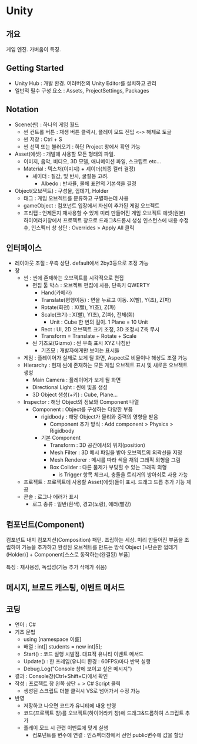 # Unity

## 개요

게임 엔진. 가벼움이 특징.

## Getting Started

- Unity Hub : 개발 환경. 여러버전의 Unity Editor를 설치하고 관리
- 일반적 필수 구성 요소 : Assets, ProjectSettings, Packages

## Notation

- Scene(씬) : 하나의 게임 월드
  - 씬 컨트롤 버튼 : 재생 버튼 클릭시, 플레이 모드 진입 <-> 해제로 토글
  - 씬 저장 : Ctrl + S
  - 씬 선택 또는 불러오기 : 하단 Project 창에서 확인 가능
- Asset(에셋) : 개발에 사용할 모든 형태의 파일.
  - 이미지, 음악, 비디오, 3D 모델, 애니메이션 파일, 스크립트 etc...
  - Material : 텍스처(이미지) + 셰이더(최종 컬러 결정)
    - 셰이더 : 질감, 빛 반사, 굴절등 고려.
      - Albedo : 반사율, 물체 표면의 기본색을 결정
- Object(오브젝트) : 구성물, 껍데기, Holder
  - 태그 : 게임 오브젝트를 분류하고 구별하는데 사용
  - gameObject : 컴포넌트 입장에서 자신이 추가된 게임 오브젝트
  - 프리팹 : 언제든지 재사용할 수 있게 미리 만들어진 게임 오브젝트 에셋(원본)
  하이어라키창에서 프로젝트 창으로 드래그&드롭시 생성
  인스턴스에 내용 수정 후, 인스펙터 창 상단 : Overrides > Apply All 클릭
  
## 인터페이스

- 레이아웃 조절 : 우측 상단. default에서 2by3등으로 조정 가능
- 창
  - 씬 : 씬에 존재하는 오브젝트를 시각적으로 편집
    - 편집 툴 박스 : 오브젝트 편집에 사용, 단축키 QWERTY
      - Hand(카메라)
      - Translate(평행이동) : 면을 누르고 이동. X(빨), Y(초), Z(파)
      - Rotate(회전) : X(빨), Y(초), Z(파)
      - Scale(크기) : X(빨), Y(초), Z(파), 전체(회)
        - Unit : Cube 한 변의 길이. 1 Plane = 10 Unit
      - Rect : UI, 2D 오브젝트 크기 조정, 3D 조정시 Z축 무시
      - Transform = Translate + Rotate + Scale
    - 씬 기즈모(Gizmo) : 씬 우측 표시 XYZ 나침반
      - 기즈모 : 개발자에게만 보이는 표시들
  - 게임 : 플레이어가 실제로 보게 될 화면, Aspect로 비율이나 해상도 조절 가능
  - Hierarchy : 현재 씬에 존재하는 모든 게임 오브젝트 표시 및 새로운 오브젝트 생성
    - Main Camera : 플레이어가 보게 될 화면
    - Directional Light : 씬에 빛을 생성
    - 3D Object 생성(+키) : Cube, Plane...
  - Inspector : 해당 Object의 정보와 Component 나열
    - Component : Object를 구성하는 다양한 부품
      - rigidbody : 해당 Object가 물리와 중력의 영향을 받음
        - Component 추가 방식 : Add component > Physics > Rigidbody
      - 기본 Component
        - Transform : 3D 공간에서의 위치(position)
        - Mesh Filter : 3D 메시 파일을 받아 오브젝트의 외곽선을 지정
        - Mesh Renderer : 메시를 따라 색을 채워 그래픽 외형을 그림
        - Box Colider : 다른 물제가 부딪힐 수 있는 그래픽 외형
          - is Trigger 항목 체크시, 충돌을 트리거의 방아쇠로 사용 가능
  - 프로젝트 : 프로젝트에 사용할 Asset(에셋)들이 표시. 드래그 드롭 추가 기능 제공
  - 콘솔 : 로그나 에러가 표시
    - 로그 종류 : 일반(흰색), 경고(노랑), 에러(빨강)

## 컴포넌트(Component)

컴포넌트 내지 컴포지션(Composition) 패턴. 조립하는 세상.
미리 만들어진 부품을 조립하여 기능을 추가하고 완성된 오브젝트를 만드는 방식
Object [=단순한 껍데기(Holder)] + Component[스스로 동작하는(완결된) 부품]

특징 : 재사용성, 독립성(기능 추가 삭제가 쉬움)

## 메시지, 브로드 캐스팅, 이벤트 메서드

## 코딩

- 언어 : C#
- 기초 문법
  - using [namespace 이름]
  - 배열 : int[] students = new int[5];
  - Start() : 코드 실행 시발점. 대표적 유니티 이벤트 메서드
  - Update() : 한 프레임(유니티 환경 : 60FPS)마다 반복 실행
  - Debug.Log("Console 창에 보이고 싶은 메시지")
- 결과 : Console창(Ctrl+Shift+C)에서 확인
- 작성 : 프로젝트 창 왼쪽 상단 + > C# Script 클릭
  - 생성된 스크립트 더블 클릭시 VS로 넘어가서 수정 가능
- 반영
  - 저장하고 나오면 코드가 유니티에 내용 반영
  - 코드(프로젝트 창)를 오브젝트(하이어라키 창)에 드래그&드롭하여 스크립트 추가
  - 플레이 모드 시 관련 이벤트에 맞게 실행
    - 컴포넌트를 변수에 연결 : 인스펙터창에서 선언 public변수에 값을 할당
